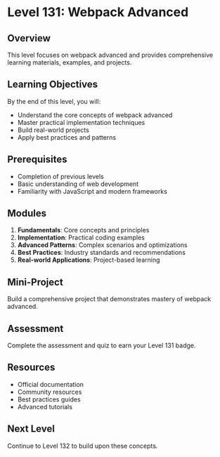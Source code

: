 # Level 131: Webpack Advanced

## Overview
This level focuses on webpack advanced and provides comprehensive learning materials, examples, and projects.

## Learning Objectives
By the end of this level, you will:
- Understand the core concepts of webpack advanced
- Master practical implementation techniques
- Build real-world projects
- Apply best practices and patterns

## Prerequisites
- Completion of previous levels
- Basic understanding of web development
- Familiarity with JavaScript and modern frameworks

## Modules
1. **Fundamentals**: Core concepts and principles
2. **Implementation**: Practical coding examples
3. **Advanced Patterns**: Complex scenarios and optimizations
4. **Best Practices**: Industry standards and recommendations
5. **Real-world Applications**: Project-based learning

## Mini-Project
Build a comprehensive project that demonstrates mastery of webpack advanced.

## Assessment
Complete the assessment and quiz to earn your Level 131 badge.

## Resources
- Official documentation
- Community resources
- Best practices guides
- Advanced tutorials

## Next Level
Continue to Level 132 to build upon these concepts.
